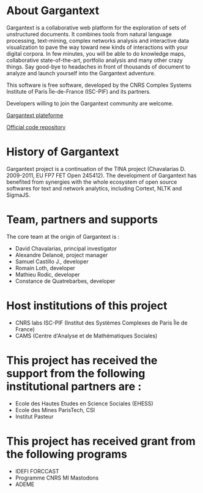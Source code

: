# About Gargantext
Gargantext is a collaborative web platform for the exploration of sets
of unstructured documents. It combines tools from natural language
processing, text-mining, complex networks analysis and interactive data
visualization to pave the way toward new kinds of interactions with your
digital corpora. In few minutes, you will be able to do knowledge maps,
collaborative state-of-the-art, portfolio analysis and many other crazy
things. Say good-bye to headaches in front of thousands of document to
analyze and launch yourself into the Gargantext adventure.

This software is free software, developed by the CNRS Complex Systems
Institute of Paris Île-de-France (ISC-PIF) and its partners.

Developers willing to join the Gargantext community are welcome.

[Gargantext plateforme](http://gargantext.org)

[Official code repository](http://code.gargantext.org)

# History of Gargantext
Gargantext project is a continuation of the TINA project (Chavalarias D.
2009-2011, EU FP7 FET Open 245412). The development of Gargantext has
benefited from synergies with the whole ecosystem of open source
softwares for text and network analytics, including Cortext, NLTK and
SigmaJS.


# Team, partners and supports

The core team at the origin of Gargantext is :
* David Chavalarias, principal investigator
* Alexandre Delanoë, project manager
* Samuel Castillo J., developer
* Romain Loth, developer
* Mathieu Rodic, developer
* Constance de Quatrebarbes, developer

# Host institutions of this project
* CNRS labs ISC-PIF (Institut des Systèmes Complexes de Paris Île de France)
* CAMS (Centre d'Analyse et de Mathématiques Sociales)

# This project has received the support from the following institutional partners are :

* Ecole des Hautes Etudes en Science Sociales (EHESS)
* Ecole des Mines ParisTech, CSI
* Institut Pasteur

# This project has received grant from the following programs
* IDEFI FORCCAST
* Programme CNRS MI Mastodons
* ADEME
